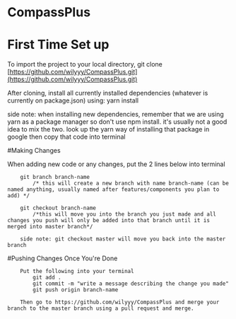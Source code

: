 # CompassPlus

# First Time Set up

To import the project to your local directory, 
		git clone [https://github.com/wilyyy/CompassPlus.git](https://github.com/wilyyy/CompassPlus.git)

After cloning, install all currently installed dependencies (whatever is currently on package.json) using:
		yarn install

side note: 
		when installing new dependencies, remember that we are using yarn as a package manager so don't use npm install. it's usually not a good idea to mix the two.
		look up the yarn way of installing that package in google then copy that code into terminal
		
		
#Making Changes

When adding new code or any changes, put the 2 lines below into terminal

		git branch branch-name  
			/* this will create a new branch with name branch-name (can be named anything, usually named after features/components you plan to add) */

		git checkout branch-name
			/*this will move you into the branch you just made and all changes you push will only be added into that branch until it is merged into master branch*/

		side note: git checkout master will move you back into the master branch


#Pushing Changes Once You're Done

		Put the following into your terminal
			git add .
			git commit -m "write a message describing the change you made"
			git push origin branch-name
			
		Then go to https://github.com/wilyyy/CompassPlus and merge your branch to the master branch using a pull request and merge.
